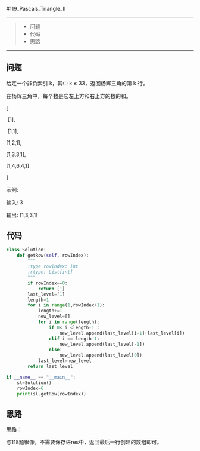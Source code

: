 #119_Pascals_Triangle_II

------

> - 问题
> - 代码
> - 思路

------

## 问题

 给定一个非负索引 k，其中 k ≤ 33，返回杨辉三角的第 k 行。

 

在杨辉三角中，每个数是它左上方和右上方的数的和。

[

​     [1],

​    [1,1],

   [1,2,1],

  [1,3,3,1],

 [1,4,6,4,1]

]

示例:

 

输入: 3

输出: [1,3,3,1]

## 代码

```python
class Solution:
    def getRow(self, rowIndex):
        """
        :type rowIndex: int
        :rtype: List[int]
        """
        if rowIndex==0:
            return [1]
        last_level=[1]
        length=1
        for i in range(1,rowIndex+1):
            length+=1
            new_level=[]
            for i in range(length):
                if 0< i <length-1 :
                    new_level.append(last_level[i-1]+last_level[i])
                elif i == length-1:
                    new_level.append(last_level[-1])
                else:
                    new_level.append(last_level[0])
            last_level=new_level
        return last_level

if __name__ == "__main__":  
    sl=Solution()
    rowIndex=6
    print(sl.getRow(rowIndex))

```

## 思路

思路：

与118题很像，不需要保存进res中，返回最后一行创建的数组即可。
